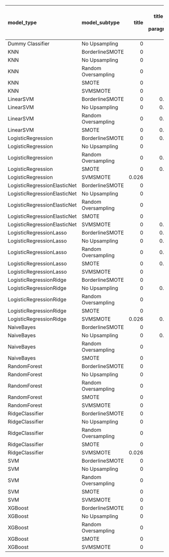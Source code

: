 | model_type                   | model_subtype       |   title |   title and first paragraph |   title and 5 sentences |   title and 10 sentences | title and first sentence each paragraph   |   raw text |
|:-----------------------------|:--------------------|--------:|----------------------------:|------------------------:|-------------------------:|:------------------------------------------|-----------:|
| Dummy Classifier             | No Upsampling       |   0     |                       0     |                   0     |                    0     | 0.000                                     |      0     |
| KNN                          | BorderlineSMOTE     |   0     |                       0     |                   0     |                    0     | 0.000                                     |      0     |
| KNN                          | No Upsampling       |   0     |                       0     |                   0     |                    0.026 | 0.026                                     |      0.026 |
| KNN                          | Random Oversampling |   0     |                       0     |                   0     |                    0     | 0.000                                     |      0.026 |
| KNN                          | SMOTE               |   0     |                       0     |                   0     |                    0     | 0.000                                     |      0     |
| KNN                          | SVMSMOTE            |   0     |                       0     |                   0     |                    0     | 0.000                                     |      0     |
| LinearSVM                    | BorderlineSMOTE     |   0     |                       0.026 |                   0.026 |                    0.026 | 0.000                                     |      0.026 |
| LinearSVM                    | No Upsampling       |   0     |                       0.026 |                   0.026 |                    0.026 | 0.000                                     |      0.026 |
| LinearSVM                    | Random Oversampling |   0     |                       0.026 |                   0.026 |                    0.026 | 0.000                                     |      0.026 |
| LinearSVM                    | SMOTE               |   0     |                       0.026 |                   0.026 |                    0.026 | 0.000                                     |      0.026 |
| LogisticRegression           | BorderlineSMOTE     |   0     |                       0.026 |                   0.026 |                    0.026 | 0.000                                     |      0.026 |
| LogisticRegression           | No Upsampling       |   0     |                       0     |                   0.026 |                    0.026 | 0.000                                     |      0.026 |
| LogisticRegression           | Random Oversampling |   0     |                       0.026 |                   0.026 |                    0.026 | 0.000                                     |      0.026 |
| LogisticRegression           | SMOTE               |   0     |                       0.026 |                   0.026 |                    0.026 | 0.000                                     |      0.026 |
| LogisticRegression           | SVMSMOTE            |   0.026 |                       0     |                   0.026 |                    0.026 | 0.000                                     |      0.026 |
| LogisticRegressionElasticNet | BorderlineSMOTE     |   0     |                       0     |                   0     |                    0.026 | 0.026                                     |      0     |
| LogisticRegressionElasticNet | No Upsampling       |   0     |                       0     |                   0     |                    0.026 | 0.000                                     |      0     |
| LogisticRegressionElasticNet | Random Oversampling |   0     |                       0     |                   0     |                    0.026 | 0.000                                     |      0     |
| LogisticRegressionElasticNet | SMOTE               |   0     |                       0     |                   0     |                    0.026 | 0.000                                     |      0     |
| LogisticRegressionElasticNet | SVMSMOTE            |   0     |                       0.026 |                   0     |                    0.026 | 0.000                                     |      0     |
| LogisticRegressionLasso      | BorderlineSMOTE     |   0     |                       0.026 |                   0     |                    0     | 0.000                                     |      0     |
| LogisticRegressionLasso      | No Upsampling       |   0     |                       0.026 |                   0     |                    0     | 0.026                                     |      0     |
| LogisticRegressionLasso      | Random Oversampling |   0     |                       0.026 |                   0     |                    0     | 0.026                                     |      0     |
| LogisticRegressionLasso      | SMOTE               |   0     |                       0.026 |                   0     |                    0     | 0.000                                     |      0     |
| LogisticRegressionLasso      | SVMSMOTE            |   0     |                       0     |                   0     |                    0     | 0.000                                     |      0     |
| LogisticRegressionRidge      | BorderlineSMOTE     |   0     |                       0     |                   0.026 |                    0.026 | 0.026                                     |      0.026 |
| LogisticRegressionRidge      | No Upsampling       |   0     |                       0.026 |                   0.026 |                    0.026 | 0.026                                     |      0.026 |
| LogisticRegressionRidge      | Random Oversampling |   0     |                       0     |                   0.026 |                    0.026 | 0.026                                     |      0.026 |
| LogisticRegressionRidge      | SMOTE               |   0     |                       0     |                   0.026 |                    0.026 | 0.000                                     |      0.026 |
| LogisticRegressionRidge      | SVMSMOTE            |   0.026 |                       0.026 |                   0.026 |                    0.026 | 0.026                                     |      0.026 |
| NaiveBayes                   | BorderlineSMOTE     |   0     |                       0     |                   0.026 |                    0.026 | 0.026                                     |      0.051 |
| NaiveBayes                   | No Upsampling       |   0     |                       0.026 |                   0.026 |                    0.026 | 0.051                                     |      0     |
| NaiveBayes                   | Random Oversampling |   0     |                       0     |                   0.026 |                    0.026 | 0.026                                     |      0     |
| NaiveBayes                   | SMOTE               |   0     |                       0     |                   0.051 |                    0.026 | 0.026                                     |      0.051 |
| RandomForest                 | BorderlineSMOTE     |   0     |                       0     |                   0.026 |                    0     | 0.026                                     |      0.026 |
| RandomForest                 | No Upsampling       |   0     |                       0     |                   0     |                    0     | 0.000                                     |      0.026 |
| RandomForest                 | Random Oversampling |   0     |                       0     |                   0.026 |                    0.051 | **0.077**                                 |      0.051 |
| RandomForest                 | SMOTE               |   0     |                       0     |                   0.026 |                    0     | 0.026                                     |      0.026 |
| RandomForest                 | SVMSMOTE            |   0     |                       0     |                   0.026 |                    0.026 | 0.026                                     |      0.026 |
| RidgeClassifier              | BorderlineSMOTE     |   0     |                       0     |                   0.026 |                    0.026 | 0.026                                     |      0.026 |
| RidgeClassifier              | No Upsampling       |   0     |                       0     |                   0.026 |                    0.026 | 0.026                                     |      0.026 |
| RidgeClassifier              | Random Oversampling |   0     |                       0     |                   0.026 |                    0.026 | 0.026                                     |      0.026 |
| RidgeClassifier              | SMOTE               |   0     |                       0     |                   0.026 |                    0.026 | 0.026                                     |      0.026 |
| RidgeClassifier              | SVMSMOTE            |   0.026 |                       0     |                   0.026 |                    0.026 | 0.026                                     |      0.026 |
| SVM                          | BorderlineSMOTE     |   0     |                       0     |                   0     |                    0     | 0.000                                     |      0     |
| SVM                          | No Upsampling       |   0     |                       0     |                   0     |                    0     | 0.000                                     |      0     |
| SVM                          | Random Oversampling |   0     |                       0     |                   0     |                    0     | 0.000                                     |      0     |
| SVM                          | SMOTE               |   0     |                       0     |                   0     |                    0     | 0.000                                     |      0     |
| SVM                          | SVMSMOTE            |   0     |                       0     |                   0     |                    0     | 0.000                                     |      0     |
| XGBoost                      | BorderlineSMOTE     |   0     |                       0     |                   0     |                    0     | 0.026                                     |      0.051 |
| XGBoost                      | No Upsampling       |   0     |                       0     |                   0.026 |                    0     | 0.026                                     |      0.051 |
| XGBoost                      | Random Oversampling |   0     |                       0     |                   0     |                    0     | 0.026                                     |      0.026 |
| XGBoost                      | SMOTE               |   0     |                       0     |                   0     |                    0     | 0.026                                     |      0.051 |
| XGBoost                      | SVMSMOTE            |   0     |                       0     |                   0     |                    0     | 0.026                                     |      0.026 |